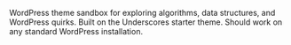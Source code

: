 WordPress theme sandbox for exploring algorithms, data structures, and WordPress quirks. Built on the Underscores starter theme. Should work on any standard WordPress installation.